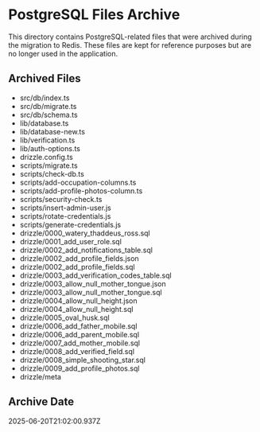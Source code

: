 # PostgreSQL Files Archive

This directory contains PostgreSQL-related files that were archived during the migration to Redis.
These files are kept for reference purposes but are no longer used in the application.

## Archived Files

- src/db/index.ts
- src/db/migrate.ts
- src/db/schema.ts
- lib/database.ts
- lib/database-new.ts
- lib/verification.ts
- lib/auth-options.ts
- drizzle.config.ts
- scripts/migrate.ts
- scripts/check-db.ts
- scripts/add-occupation-columns.ts
- scripts/add-profile-photos-column.ts
- scripts/security-check.ts
- scripts/insert-admin-user.js
- scripts/rotate-credentials.js
- scripts/generate-credentials.js
- drizzle/0000_watery_thaddeus_ross.sql
- drizzle/0001_add_user_role.sql
- drizzle/0002_add_notifications_table.sql
- drizzle/0002_add_profile_fields.json
- drizzle/0002_add_profile_fields.sql
- drizzle/0003_add_verification_codes_table.sql
- drizzle/0003_allow_null_mother_tongue.json
- drizzle/0003_allow_null_mother_tongue.sql
- drizzle/0004_allow_null_height.json
- drizzle/0004_allow_null_height.sql
- drizzle/0005_oval_husk.sql
- drizzle/0006_add_father_mobile.sql
- drizzle/0006_add_parent_mobile.sql
- drizzle/0007_add_mother_mobile.sql
- drizzle/0008_add_verified_field.sql
- drizzle/0008_simple_shooting_star.sql
- drizzle/0009_add_profile_photos.sql
- drizzle/meta

## Archive Date

2025-06-20T21:02:00.937Z
